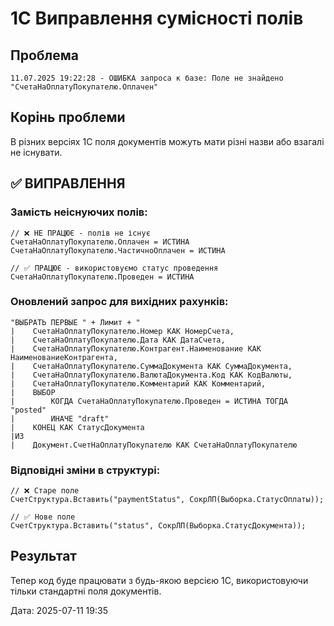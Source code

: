 # 1С Виправлення сумісності полів

## Проблема
```
11.07.2025 19:22:28 - ОШИБКА запроса к базе: Поле не знайдено "СчетаНаОплатуПокупателю.Оплачен"
```

## Корінь проблеми
В різних версіях 1С поля документів можуть мати різні назви або взагалі не існувати.

## ✅ ВИПРАВЛЕННЯ

### Замість неіснуючих полів:
```1c
// ❌ НЕ ПРАЦЮЄ - полів не існує
СчетаНаОплатуПокупателю.Оплачен = ИСТИНА  
СчетаНаОплатуПокупателю.ЧастичноОплачен = ИСТИНА

// ✅ ПРАЦЮЄ - використовуємо статус проведення
СчетаНаОплатуПокупателю.Проведен = ИСТИНА
```

### Оновлений запрос для вихідних рахунків:
```1c
"ВЫБРАТЬ ПЕРВЫЕ " + Лимит + "
|    СчетаНаОплатуПокупателю.Номер КАК НомерСчета,
|    СчетаНаОплатуПокупателю.Дата КАК ДатаСчета,
|    СчетаНаОплатуПокупателю.Контрагент.Наименование КАК НаименованиеКонтрагента,
|    СчетаНаОплатуПокупателю.СуммаДокумента КАК СуммаДокумента,
|    СчетаНаОплатуПокупателю.ВалютаДокумента.Код КАК КодВалюты,
|    СчетаНаОплатуПокупателю.Комментарий КАК Комментарий,
|    ВЫБОР
|        КОГДА СчетаНаОплатуПокупателю.Проведен = ИСТИНА ТОГДА "posted"
|        ИНАЧЕ "draft"
|    КОНЕЦ КАК СтатусДокумента
|ИЗ
|    Документ.СчетНаОплатуПокупателю КАК СчетаНаОплатуПокупателю
```

### Відповідні зміни в структурі:
```1c
// ❌ Старе поле
СчетСтруктура.Вставить("paymentStatus", СокрЛП(Выборка.СтатусОплаты));

// ✅ Нове поле
СчетСтруктура.Вставить("status", СокрЛП(Выборка.СтатусДокумента));
```

## Результат
Тепер код буде працювати з будь-якою версією 1С, використовуючи тільки стандартні поля документів.

Дата: 2025-07-11 19:35
